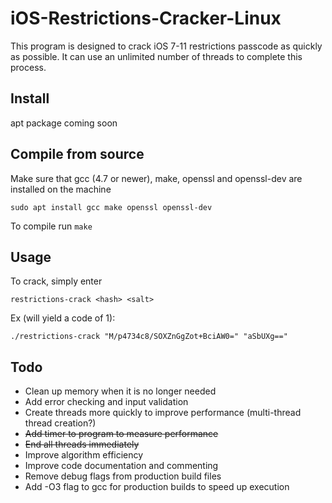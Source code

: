 # iOS-Restrictions-Cracker-Linux
This program is designed to crack iOS 7-11 restrictions passcode as quickly as possible. It can use an unlimited number of threads to complete this process.

## Install
apt package coming soon

## Compile from source
Make sure that gcc (4.7 or newer), make, openssl and openssl-dev are installed on the machine

  `sudo apt install gcc make openssl openssl-dev`
  
To compile run 
  `make`

## Usage
To crack, simply enter

`restrictions-crack <hash> <salt>`

Ex (will yield a code of 1):

`./restrictions-crack "M/p4734c8/SOXZnGgZot+BciAW0=" "aSbUXg=="`

## Todo
- Clean up memory when it is no longer needed
- Add error checking and input validation
- Create threads more quickly to improve performance (multi-thread thread creation?)
- <s>Add timer to program to measure performance</s>
- <s>End all threads immediately</s>
- Improve algorithm efficiency
- Improve code documentation and commenting
- Remove debug flags from production build files
- Add -O3 flag to gcc for production builds to speed up execution
